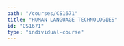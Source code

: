 ```yaml
---
path: "/courses/CS1671"
title: "HUMAN LANGUAGE TECHNOLOGIES"
id: "CS1671"
type: "individual-course"
---
```

